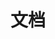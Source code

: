---
title: "文档"
linkTitle: "Document"

section1:
  title: 山东省计算中心云平台文档
  vice_title: 为您提供秒级响应、性能卓越、安全稳定的云计算服务

---